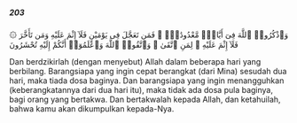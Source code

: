 ##### 203

<span class="ayah">۞ وَٱذْكُرُوا۟ ٱللَّهَ فِىٓ أَيَّامٍۢ مَّعْدُودَٰتٍۢ ۚ فَمَن تَعَجَّلَ فِى يَوْمَيْنِ فَلَآ إِثْمَ عَلَيْهِ وَمَن تَأَخَّرَ فَلَآ إِثْمَ عَلَيْهِ ۚ لِمَنِ ٱتَّقَىٰ ۗ وَٱتَّقُوا۟ ٱللَّهَ وَٱعْلَمُوٓا۟ أَنَّكُمْ إِلَيْهِ تُحْشَرُونَ</span>

<span class="ayah_translation">Dan berdzikirlah (dengan menyebut) Allah dalam beberapa hari yang berbilang. Barangsiapa yang ingin cepat berangkat (dari Mina) sesudah dua hari, maka tiada dosa baginya. Dan barangsiapa yang ingin menangguhkan (keberangkatannya dari dua hari itu), maka tidak ada dosa pula baginya, bagi orang yang bertakwa. Dan bertakwalah kepada Allah, dan ketahuilah, bahwa kamu akan dikumpulkan kepada-Nya.</span>

